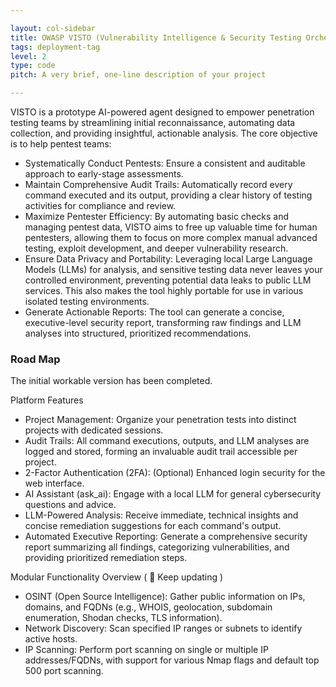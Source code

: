 ```yaml
---

layout: col-sidebar
title: OWASP VISTO (Vulnerability Intelligence & Security Testing Orchestrator)
tags: deployment-tag
level: 2
type: code
pitch: A very brief, one-line description of your project

---
```


VISTO is a prototype AI-powered agent designed to empower penetration testing teams by streamlining initial reconnaissance, automating data collection, and providing insightful, actionable analysis. The core objective is to help pentest teams:

* Systematically Conduct Pentests: Ensure a consistent and auditable approach to early-stage assessments.
* Maintain Comprehensive Audit Trails: Automatically record every command executed and its output, providing a clear history of testing activities for compliance and review.
* Maximize Pentester Efficiency: By automating basic checks and managing pentest data, VISTO aims to free up valuable time for human pentesters, allowing them to focus on more complex manual advanced testing, exploit development, and deeper vulnerability research.
* Ensure Data Privacy and Portability: Leveraging local Large Language Models (LLMs) for analysis, and sensitive testing data never leaves your controlled environment, preventing potential data leaks to public LLM services. This also makes the tool highly portable for use in various isolated testing environments.
* Generate Actionable Reports: The tool can generate a concise, executive-level security report, transforming raw findings and LLM analyses into structured, prioritized recommendations.

### Road Map
The initial workable version has been completed.

Platform Features

* Project Management: Organize your penetration tests into distinct projects with dedicated sessions.
* Audit Trails: All command executions, outputs, and LLM analyses are logged and stored, forming an invaluable audit trail accessible per project.
* 2-Factor Authentication (2FA): (Optional) Enhanced login security for the web interface.
* AI Assistant (ask_ai): Engage with a local LLM for general cybersecurity questions and advice.
* LLM-Powered Analysis: Receive immediate, technical insights and concise remediation suggestions for each command's output.
* Automated Executive Reporting: Generate a comprehensive security report summarizing all findings, categorizing vulnerabilities, and providing prioritized remediation steps.

Modular Functionality Overview ( 👷 Keep updating )

* OSINT (Open Source Intelligence): Gather public information on IPs, domains, and FQDNs (e.g., WHOIS, geolocation, subdomain enumeration, Shodan checks, TLS information).
* Network Discovery: Scan specified IP ranges or subnets to identify active hosts.
* IP Scanning: Perform port scanning on single or multiple IP addresses/FQDNs, with support for various Nmap flags and default top 500 port scanning.
